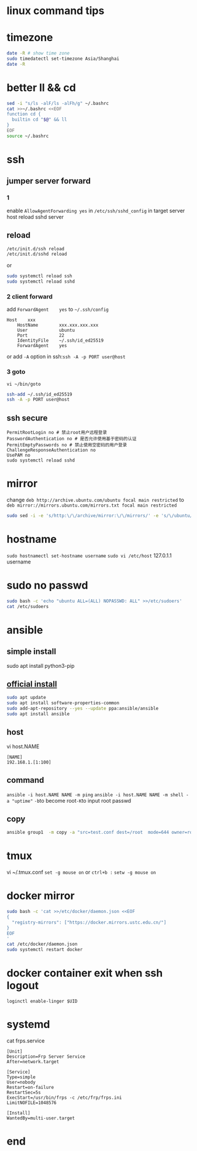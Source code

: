 # linux command tips
# timezone
```sh
date -R # show time zone
sudo timedatectl set-timezone Asia/Shanghai 
date -R
```

# better ll && cd
```sh
sed -i "s/ls -alF/ls -alFh/g" ~/.bashrc
cat >>~/.bashrc <<EOF
function cd {
  builtin cd "$@" && ll
}
EOF
source ~/.bashrc
```
# ssh 
## jumper server forward
### 1
enable `AllowAgentForwarding yes` in `/etc/ssh/sshd_config` in target server host
reload sshd server
## reload
```sh
/etc/init.d/ssh reload
/etc/init.d/sshd reload
```
or
```sh
sudo systemctl reload ssh
sudo systemctl reload sshd
```
### 2 client forward
add `ForwardAgent    yes` to `~/.ssh/config`
```config
Host    xxx
    HostName        xxx.xxx.xxx.xxx
    User            ubuntu
    Port            22
    IdentityFile    ~/.ssh/id_ed25519
    ForwardAgent    yes
```
or add `-A` option in ssh:`ssh -A -p PORT user@host`

### 3 goto
`vi ~/bin/goto`
```sh
ssh-add ~/.ssh/id_ed25519
ssh -A -p PORT user@host
```
## ssh secure
```config
PermitRootLogin no # 禁止root用户远程登录
PasswordAuthentication no # 是否允许使用基于密码的认证
PermitEmptyPasswords no # 禁止使用空密码的用户登录
ChallengeResponseAuthentication no
UsePAM no
sudo systemctl reload sshd
```

# mirror
change
`deb http://archive.ubuntu.com/ubuntu focal main restricted`
to
`deb mirror://mirrors.ubuntu.com/mirrors.txt focal main restricted`
```sh
sudo sed -i -e 's/http:\/\/archive/mirror:\/\/mirrors/' -e 's/\/ubuntu/\/mirrors.txt/' /etc/apt/sources.list
```

# hostname
`sudo hostnamectl set-hostname username`
`sudo vi /etc/host`
127.0.1.1 username

# sudo no passwd
```sh
sudo bash -c 'echo "ubuntu ALL=(ALL) NOPASSWD: ALL" >>/etc/sudoers'
cat /etc/sudoers
```
# ansible
## simple install
sudo apt install python3-pip
## [official install](https://docs.ansible.com/ansible/6/installation_guide/installation_distros.html#installing-ansible-on-ubuntu)
```sh
sudo apt update
sudo apt install software-properties-common
sudo add-apt-repository --yes --update ppa:ansible/ansible
sudo apt install ansible
```
## host
vi host.NAME
```
[NAME]
192.168.1.[1:100]
```
## command
`ansible -i host.NAME NAME -m ping`
`ansible -i host.NAME NAME -m shell -a "uptime"`
`-b`to become root`-K`to input root passwd

## copy
```sh
ansible group1  -m copy -a "src=test.conf dest=/root  mode=644 owner=root"
```

# tmux
vi ~/.tmux.conf
`set -g mouse on` or `ctrl+b :` `setw -g mouse on`
# docker mirror
```sh
sudo bash -c 'cat >>/etc/docker/daemon.json <<EOF
{
  "registry-mirrors": ["https://docker.mirrors.ustc.edu.cn/"]
}
EOF
'
cat /etc/docker/daemon.json
sudo systemctl restart docker
```
# docker container exit when ssh logout
```
loginctl enable-linger $UID
```
# systemd
cat frps.service 
```
[Unit]
Description=Frp Server Service
After=network.target

[Service]
Type=simple
User=nobody
Restart=on-failure
RestartSec=5s
ExecStart=/usr/bin/frps -c /etc/frp/frps.ini
LimitNOFILE=1048576

[Install]
WantedBy=multi-user.target
```
# end
